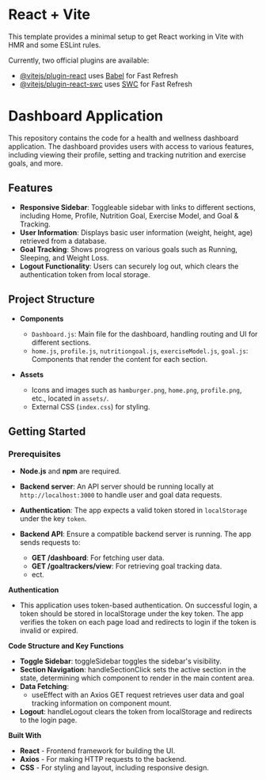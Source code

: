 # React + Vite

This template provides a minimal setup to get React working in Vite with HMR and some ESLint rules.

Currently, two official plugins are available:

- [@vitejs/plugin-react](https://github.com/vitejs/vite-plugin-react/blob/main/packages/plugin-react/README.md) uses [Babel](https://babeljs.io/) for Fast Refresh
- [@vitejs/plugin-react-swc](https://github.com/vitejs/vite-plugin-react-swc) uses [SWC](https://swc.rs/) for Fast Refresh


# Dashboard Application

This repository contains the code for a health and wellness dashboard application. The dashboard provides users with access to various features, including viewing their profile, setting and tracking nutrition and exercise goals, and more.

## Features

- **Responsive Sidebar**: Toggleable sidebar with links to different sections, including Home, Profile, Nutrition Goal, Exercise Model, and Goal & Tracking.
- **User Information**: Displays basic user information (weight, height, age) retrieved from a database.
- **Goal Tracking**: Shows progress on various goals such as Running, Sleeping, and Weight Loss.
- **Logout Functionality**: Users can securely log out, which clears the authentication token from local storage.

## Project Structure

- **Components**
  - `Dashboard.js`: Main file for the dashboard, handling routing and UI for different sections.
  - `home.js`, `profile.js`, `nutritiongoal.js`, `exerciseModel.js`, `goal.js`: Components that render the content for each section.

- **Assets**
  - Icons and images such as `hamburger.png`, `home.png`, `profile.png`, etc., located in `assets/`.
  - External CSS (`index.css`) for styling.

## Getting Started

### Prerequisites

- **Node.js** and **npm** are required.
- **Backend server**: An API server should be running locally at `http://localhost:3000` to handle user and goal data requests.
- **Authentication**: The app expects a valid token stored in `localStorage` under the key `token`.

- **Backend API**: Ensure a compatible backend server is running. The app sends requests to:

    - **GET /dashboard**: For fetching user data.
    - **GET /goaltrackers/view**: For retrieving goal tracking data.
    - ect.

**Authentication**

- This application uses token-based authentication. On successful login, a token should be stored in localStorage under the key token. The app verifies the token on each page load and redirects to login if the token is invalid or expired.

**Code Structure and Key Functions**

- **Toggle Sidebar**: toggleSidebar toggles the sidebar's visibility.
- **Section Navigation**: handleSectionClick sets the active section in the state, determining which component to render in the main content area.
- **Data Fetching**:
    - useEffect with an Axios GET request retrieves user data and goal tracking information on component mount.
- **Logout**: handleLogout clears the token from localStorage and redirects to the login page.

**Built With**

- **React** - Frontend framework for building the UI.
- **Axios** - For making HTTP requests to the backend.
- **CSS** - For styling and layout, including responsive design.